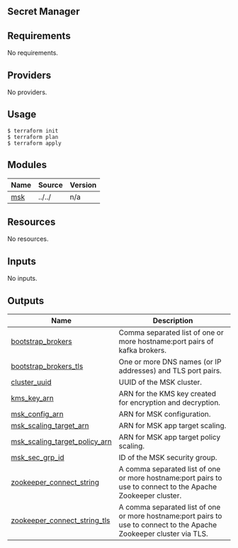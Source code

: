 ## Secret Manager

## Requirements

No requirements.

## Providers

No providers.

## Usage

```shell
$ terraform init
$ terraform plan
$ terraform apply
```

## Modules

| Name | Source | Version |
|------|--------|---------|
| <a name="module_msk"></a> [msk](#module\_msk) | ../../ | n/a |

## Resources

No resources.

## Inputs

No inputs.

## Outputs

| Name | Description |
|------|-------------|
| <a name="output_bootstrap_brokers"></a> [bootstrap\_brokers](#output\_bootstrap\_brokers) | Comma separated list of one or more hostname:port pairs of kafka brokers. |
| <a name="output_bootstrap_brokers_tls"></a> [bootstrap\_brokers\_tls](#output\_bootstrap\_brokers\_tls) | One or more DNS names (or IP addresses) and TLS port pairs. |
| <a name="output_cluster_uuid"></a> [cluster\_uuid](#output\_cluster\_uuid) | UUID of the MSK cluster. |
| <a name="output_kms_key_arn"></a> [kms\_key\_arn](#output\_kms\_key\_arn) | ARN for the KMS key created for encryption and decryption. |
| <a name="output_msk_config_arn"></a> [msk\_config\_arn](#output\_msk\_config\_arn) | ARN for MSK configuration. |
| <a name="output_msk_scaling_target_arn"></a> [msk\_scaling\_target\_arn](#output\_msk\_scaling\_target\_arn) | ARN for MSK app target scaling. |
| <a name="output_msk_scaling_target_policy_arn"></a> [msk\_scaling\_target\_policy\_arn](#output\_msk\_scaling\_target\_policy\_arn) | ARN for MSK app target policy scaling. |
| <a name="output_msk_sec_grp_id"></a> [msk\_sec\_grp\_id](#output\_msk\_sec\_grp\_id) | ID of the MSK security group. |
| <a name="output_zookeeper_connect_string"></a> [zookeeper\_connect\_string](#output\_zookeeper\_connect\_string) | A comma separated list of one or more hostname:port pairs to use to connect to the Apache Zookeeper cluster. |
| <a name="output_zookeeper_connect_string_tls"></a> [zookeeper\_connect\_string\_tls](#output\_zookeeper\_connect\_string\_tls) | A comma separated list of one or more hostname:port pairs to use to connect to the Apache Zookeeper cluster via TLS. |
